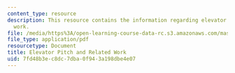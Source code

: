 ```yaml
---
content_type: resource
description: This resource contains the information regarding elevator pitch and related
  work.
file: /media/https%3A/open-learning-course-data-rc.s3.amazonaws.com/mas-965-nextlab-i-designing-mobile-technologies-for-the-next-billion-users-fall-2008/7fd48b3ec8dc7dba0f943a198dbe4e07_MITMAS_965F08_milestone1.pdf
file_type: application/pdf
resourcetype: Document
title: Elevator Pitch and Related Work
uid: 7fd48b3e-c8dc-7dba-0f94-3a198dbe4e07
---
```

